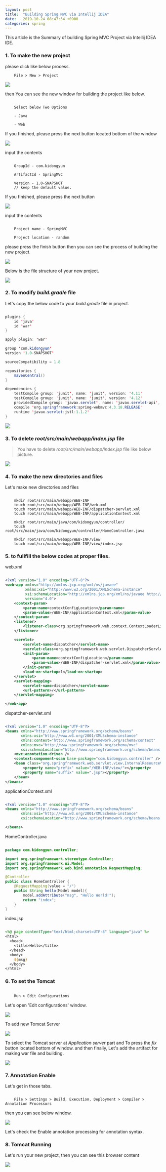 ```yaml
---
layout: post
title:  "Building Spring MVC via Intellij IDEA"
date:   2019-10-24 08:47:54 +0900
categories: spring
---
```


This article is the Summary of building Spring MVC Project via Intellij IDEA IDE.

### 1. To make the new project

please click like below process.

```
    File > New > Project
```

![](/res/2019-10-24-build-spring-mvc/1.png)

then You can see the new window for building the project like below.

```

    Select below Two Options

    - Java

    - Web

```

If you finished, please press the next button located bottom of the window

![](/res/2019-10-24-build-spring-mvc/2.png)

input the contents 

```

    GroupId - com.kidongyun

    ArtifactId - SpringMVC

    Version - 1.0-SNAPSHOT
    // keep the default value.

```

If you finished, please press the next button

![](/res/2019-10-24-build-spring-mvc/3.png)

input the contents

```

    Project name - SpringMVC

    Project location - random

```

please press the finish button then you can see the process of building the new project.

![](/res/2019-10-24-build-spring-mvc/4.png)

Below is the file structure of your new project.

![](/res/2019-10-24-build-spring-mvc/5.png)

### 2. To modify _build.gradle_ file

Let's copy the below code to your _build.gradle_ file in project.

```java

plugins {
    id 'java'
    id 'war'
}

apply plugin: 'war'

group 'com.kidongyun'
version '1.0-SNAPSHOT'

sourceCompatibility = 1.8

repositories {
    mavenCentral()
}

dependencies {
    testCompile group: 'junit', name: 'junit', version: '4.11'
    testCompile group: 'junit', name: 'junit', version: '4.12'
    providedCompile group: 'javax.servlet', name: 'javax.servlet-api', version: '3.1.0'
    compile 'org.springframework:spring-webmvc:4.3.18.RELEASE'
    runtime 'javax.servlet:jstl:1.1.2'
}

```

![](/res/2019-10-24-build-spring-mvc/6.png)

### 3. To delete _root/src/main/webapp/index.jsp_ file

> You have to delete _root/src/main/webapp/index.jsp_ file like below picture.

![](/res/2019-10-24-build-spring-mvc/7.png)

### 4. To make the new directories and files

Let's make new directories and files

```

    mkdir root/src/main/webapp/WEB-INF
    touch root/src/main/webapp/WEB-INF/web.xml
    touch root/src/main/webapp/WEB-INF/dispatcher-servlet.xml
    touch root/src/main/webapp/WEB-INF/applicationContext.xml

    mkdir root/src/main/java/com/kidongyun/controller/
    touch root/src/main/java/com/kidongyun/controller/HomeController.java

    mkdir root/src/main/webapp/WEB-INF/view
    touch root/src/main/webapp/WEB-INF/view/index.jsp

```

### 5. to fullfill the below codes at proper files.

web.xml

```xml

<?xml version="1.0" encoding="UTF-8"?>
<web-app xmlns="http://xmlns.jcp.org/xml/ns/javaee"
         xmlns:xsi="http://www.w3.org/2001/XMLSchema-instance"
         xsi:schemaLocation="http://xmlns.jcp.org/xml/ns/javaee http://xmlns.jcp.org/xml/ns/javaee/web-app_4_0.xsd"
         version="4.0">
    <context-param>
        <param-name>contextConfigLocation</param-name>
        <param-value>/WEB-INF/applicationContext.xml</param-value>
    </context-param>
    <listener>
        <listener-class>org.springframework.web.context.ContextLoaderListener</listener-class>
    </listener>

    <servlet>
        <servlet-name>dispatcher</servlet-name>
        <servlet-class>org.springframework.web.servlet.DispatcherServlet</servlet-class>
        <init-param>
            <param-name>contextConfigLocation</param-name>
            <param-value>/WEB-INF/dispatcher-servlet.xml</param-value>
        </init-param>
        <load-on-startup>1</load-on-startup>
    </servlet>
    <servlet-mapping>
        <servlet-name>dispatcher</servlet-name>
        <url-pattern>/</url-pattern>
    </servlet-mapping>

</web-app>

```

dispatcher-servlet.xml

```xml

<?xml version="1.0" encoding="UTF-8"?>
<beans xmlns="http://www.springframework.org/schema/beans"
       xmlns:xsi="http://www.w3.org/2001/XMLSchema-instance"
       xmlns:context="http://www.springframework.org/schema/context"
       xmlns:mvc="http://www.springframework.org/schema/mvc"
       xsi:schemaLocation="http://www.springframework.org/schema/beans http://www.springframework.org/schema/beans/spring-beans.xsd http://www.springframework.org/schema/context http://www.springframework.org/schema/context/spring-context.xsd http://www.springframework.org/schema/mvc http://www.springframework.org/schema/mvc/spring-mvc.xsd">
    <mvc:annotation-driven />
    <context:component-scan base-package="com.kidongyun.controller" />
    <bean class="org.springframework.web.servlet.view.InternalResourceViewResolver">
        <property name="prefix" value="/WEB-INF/view/"></property>
        <property name="suffix" value=".jsp"></property>
    </bean>
</beans>

```

applicationContext.xml

```xml

<?xml version="1.0" encoding="UTF-8"?>
<beans xmlns="http://www.springframework.org/schema/beans"
       xmlns:xsi="http://www.w3.org/2001/XMLSchema-instance"
       xsi:schemaLocation="http://www.springframework.org/schema/beans http://www.springframework.org/schema/beans/spring-beans.xsd">

</beans>

```

HomeController.java

```java

package com.kidongyun.controller;

import org.springframework.stereotype.Controller;
import org.springframework.ui.Model;
import org.springframework.web.bind.annotation.RequestMapping;

@Controller
public class HomeController {
    @RequestMapping(value = "/")
    public String hello(Model model){
        model.addAttribute("msg", "Hello World!");
        return "index";
    }
}

```

index.jsp

```jsp

<%@ page contentType="text/html;charset=UTF-8" language="java" %>
<html>
  <head>
    <title>Hello</title>
  </head>
  <body>
    ${msg}
  </body>
</html>

```

### 6. To set the Tomcat

```

    Run > Edit Configurations

```

Let's open 'Edit configurations' window.

![](/res/2019-10-24-build-spring-mvc/8.png)

To add new Tomcat Server

![](/res/2019-10-24-build-spring-mvc/9.png)

To select the Tomcat server at _Application server_ part and To press the _fix_ button located bottom of window. and then finally, Let's add the artifact for making war file and building.

![](/res/2019-10-24-build-spring-mvc/10.png)

### 7. Annotation Enable

Let's get in those tabs.

```

    File > Settings > Build, Execution, Deployment > Compiler > Annotation Processors

```

then you can see below window.

![](/res/2019-10-24-build-spring-mvc/11.png)

Let's check the Enable annotation processing for annotation syntax.

### 8. Tomcat Running

Let's run your new project, then you can see this browser content

![](/res/2019-10-24-build-spring-mvc/12.png)